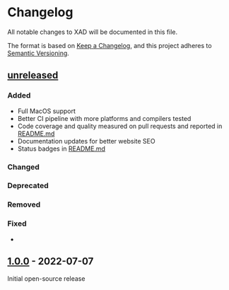 # Changelog

All notable changes to XAD will be documented in this file.

The format is based on [Keep a Changelog](https://keepachangelog.com/en/1.0.0/),
and this project adheres to [Semantic Versioning](https://semver.org/spec/v2.0.0.html).

## [unreleased]

### Added

-   Full MacOS support
-   Better CI pipeline with more platforms and compilers tested
-   Code coverage and quality measured on pull requests and reported in [README.md](README.md)
-   Documentation updates for better website SEO
-   Status badges in [README.md](README.md)

### Changed

### Deprecated

### Removed

### Fixed

- 

## [1.0.0] - 2022-07-07

Initial open-source release

[unreleased]: https://github.com/xcelerit/xad/compare/v1.0.0...HEAD

[1.0.0]: https://github.com/xcelerit/xad/releases/tag/v1.0.0
